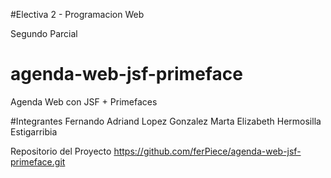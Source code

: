 #Electiva 2 - Programacion Web

Segundo Parcial

# agenda-web-jsf-primeface
Agenda Web con JSF + Primefaces



#Integrantes
Fernando Adriand Lopez Gonzalez
Marta Elizabeth Hermosilla Estigarribia

Repositorio del Proyecto
https://github.com/ferPiece/agenda-web-jsf-primeface.git
